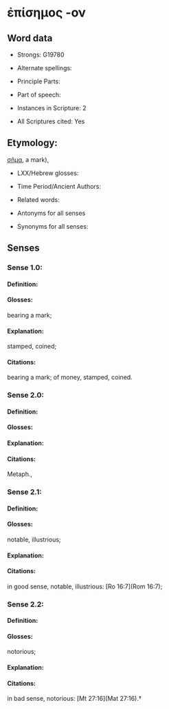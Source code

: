 # ἐπίσημος -ον

<!-- Status: S2=NeedsEdits -->
<!-- Lexica used for edits:   -->

## Word data

* Strongs: G19780

* Alternate spellings:



* Principle Parts: 


* Part of speech: 


* Instances in Scripture: 2

* All Scriptures cited: Yes

## Etymology: 

[σῆμα](), a mark), 

* LXX/Hebrew glosses: 


* Time Period/Ancient Authors: 


* Related words: 

* Antonyms for all senses

* Synonyms for all senses: 


## Senses 


### Sense  1.0: 

#### Definition: 

#### Glosses: 

bearing a mark; 

#### Explanation: 

stamped, coined; 

#### Citations: 

bearing a mark; of money, stamped, coined. 

### Sense  2.0: 

#### Definition: 


#### Glosses:



#### Explanation:



#### Citations: 

Metaph., 

### Sense  2.1: 

#### Definition: 

#### Glosses: 

notable, illustrious; 

#### Explanation: 


#### Citations: 

in good sense, notable, illustrious: [Ro 16:7](Rom 16:7); 

### Sense  2.2: 

#### Definition: 

#### Glosses: 

notorious; 

#### Explanation: 


#### Citations: 

in bad sense, notorious: [Mt 27:16](Mat 27:16).†
